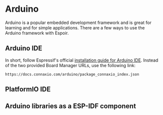 # Arduino
Arduino is a popular embedded development framework and is great for learning and for simple applications. There are a few ways to use the Arduino framework with Espoir.

## Arduino IDE
In short, follow Espressif's official [installation guide for Arduino IDE](https://docs.espressif.com/projects/arduino-esp32/en/latest/installing.html#installing-using-arduino-ide). Instead of the two provided Board Manager URLs, use the following link:
```
https://docs.connaxio.com/arduino/package_connaxio_index.json
```


## PlatformIO IDE



## Arduino libraries as a ESP-IDF component
